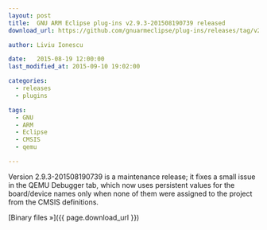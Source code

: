 ```yaml
---
layout: post
title:  GNU ARM Eclipse plug-ins v2.9.3-201508190739 released
download_url: https://github.com/gnuarmeclipse/plug-ins/releases/tag/v2.9.3-201508190739

author: Liviu Ionescu

date:   2015-08-19 12:00:00
last_modified_at: 2015-09-10 19:02:00

categories:
  - releases
  - plugins

tags:
  - GNU 
  - ARM
  - Eclipse
  - CMSIS
  - qemu

---
```


Version 2.9.3-201508190739 is a maintenance release; it fixes a small issue in the QEMU Debugger tab, which now uses persistent values for the board/device names only when none of them were assigned to the project from the CMSIS definitions.

[Binary files »]({{ page.download_url }})
